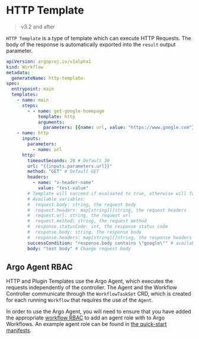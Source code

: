 # HTTP Template

> v3.2 and after

`HTTP Template` is a type of template which can execute HTTP Requests.
The body of the response is automatically exported into the `result` output parameter.

```yaml
apiVersion: argoproj.io/v1alpha1
kind: Workflow
metadata:
  generateName: http-template-
spec:
  entrypoint: main
  templates:
    - name: main
      steps:
        - - name: get-google-homepage
            template: http
            arguments:
              parameters: [{name: url, value: "https://www.google.com"}]
    - name: http
      inputs:
        parameters:
          - name: url
      http:
        timeoutSeconds: 20 # Default 30
        url: "{{inputs.parameters.url}}"
        method: "GET" # Default GET
        headers:
          - name: "x-header-name"
            value: "test-value"
        # Template will succeed if evaluated to true, otherwise will fail
        # Available variables:
        #  request.body: string, the request body
        #  request.headers: map[string][]string, the request headers
        #  request.url: string, the request url
        #  request.method: string, the request method
        #  response.statusCode: int, the response status code
        #  response.body: string, the response body
        #  response.headers: map[string][]string, the response headers
        successCondition: "response.body contains \"google\"" # available since v3.3
        body: "test body" # Change request body
```

## Argo Agent RBAC

HTTP and Plugin Templates use the Argo Agent, which executes the requests independently of the controller.
The Agent and the Workflow Controller communicate through the `WorkflowTaskSet` CRD, which is created for each running `Workflow` that requires the use of the `Agent`.

In order to use the Argo Agent, you will need to ensure that you have added the appropriate [workflow RBAC](workflow-rbac.md) to add an agent role with to Argo Workflows.
An example agent role can be found in [the quick-start manifests](https://github.com/argoproj/argo-workflows/tree/main/manifests/quick-start/base/agent-role.yaml).
